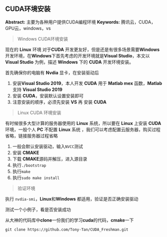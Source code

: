 ## CUDA环境安装

**Abstract:** 主要为各种用户提供CUDA编程环境
**Keywords:** 腾讯云，CUDA，GPU云，windows，vs

> Windows CUDA环境安装

现在的 **Linux** 环境 对于**CUDA** 开发更友好，但是还是有很多场景需要**Windows**开发环境，在**Windows**下首先考虑的开发环境就是**Visual Studio**，本文以 **Visual Studio** 为例，描述 **Windows** 下的 **CUDA** 开发环境安装。

首先确保你的电脑有 **Nvdia** 显卡，在安装驱动后

1. 安装**Visual Studio 2019**，本人开发 **CUDA** 用于 **Matlab mex** 函数，**Matlab** 支持 **Visual Studio 2019**
2. 安装 **CUDA**，安装默认设置安装即可
3. 注意安装的顺序，必须先安装 **VS** 再 安装 **CUDA**

> Linux CUDA 环境安装

有时候很多大型计算的服务器使用的 **Linux** 系统，所以要在 **Linux** 上安装 **CUDA** 环境，一般个人 **PC** 不配置 **Linux** 系统 ，我们可以考虑配置云服务器，购买过程省略，链接服务器过程省略

1. 一般会默认安装驱动，输入`NVCC`测试
2. 安装 **CMAKE**
3. 下载 **CMAKE**源码并解压，进入源目录
4. 执行`./bootstrap`
5. 执行`make`
6. 执行`sudo make install`

> 验证环境 

执行 `nvdia-smi`，**Linux**和**Windows** 都适用，验证是否正确安装驱动

测试一个小例子，看是否安装成功

从大神的代码库中**clone**一份我们的学习**cuda**的代码，**cmake**一下

`git clone https://github.com/Tony-Tan/CUDA_Freshman.git`